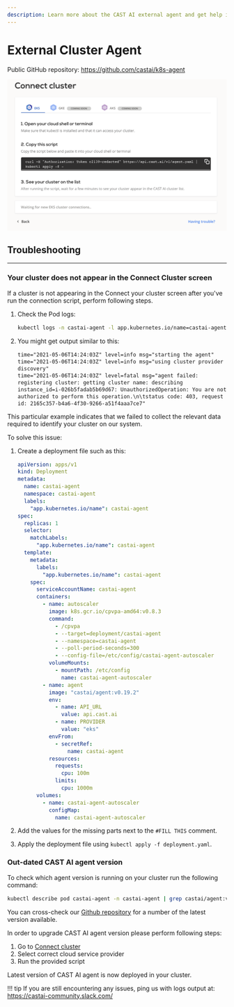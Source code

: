 ```yaml
---
description: Learn more about the CAST AI external agent and get help if you need to do some troubleshooting.
---
```


# External Cluster Agent

Public GitHub repository: <https://github.com/castai/k8s-agent>

![Agent Install script](agent/k8s-agent_connect.png)

## Troubleshooting

---

### Your cluster does not appear in the Connect Cluster screen

If a cluster is not appearing in the Connect your cluster screen after you've run the connection script, perform following steps.

1. Check the Pod logs:

    ```sh
    kubectl logs -n castai-agent -l app.kubernetes.io/name=castai-agent
    ```

2. You might get output similar to this:

    ```text
    time="2021-05-06T14:24:03Z" level=info msg="starting the agent"
    time="2021-05-06T14:24:03Z" level=info msg="using cluster provider discovery"
    time="2021-05-06T14:24:03Z" level=fatal msg="agent failed: registering cluster: getting cluster name: describing instance_id=i-026b5fadab5b69d67: UnauthorizedOperation: You are not authorized to perform this operation.\n\tstatus code: 403, request id: 2165c357-b4a6-4f30-9266-a51f4aaa7ce7"
    ```

This particular example indicates that we failed to collect the relevant data required to identify your cluster on our system.

To solve this issue:

1. Create a deployment file such as this:

    ```yaml
    apiVersion: apps/v1
    kind: Deployment
    metadata:
      name: castai-agent
      namespace: castai-agent
      labels:
        "app.kubernetes.io/name": castai-agent
    spec:
      replicas: 1
      selector:
        matchLabels:
          "app.kubernetes.io/name": castai-agent
      template:
        metadata:
          labels:
            "app.kubernetes.io/name": castai-agent
        spec:
          serviceAccountName: castai-agent
          containers:
            - name: autoscaler
              image: k8s.gcr.io/cpvpa-amd64:v0.8.3
              command:
                - /cpvpa
                - --target=deployment/castai-agent
                - --namespace=castai-agent
                - --poll-period-seconds=300
                - --config-file=/etc/config/castai-agent-autoscaler
              volumeMounts:
                - mountPath: /etc/config
                  name: castai-agent-autoscaler
            - name: agent
              image: "castai/agent:v0.19.2"
              env:
                - name: API_URL
                  value: api.cast.ai
                - name: PROVIDER
                  value: "eks"
              envFrom:
                - secretRef:
                    name: castai-agent
              resources:
                requests:
                  cpu: 100m
                limits:
                  cpu: 1000m
          volumes:
            - name: castai-agent-autoscaler
              configMap:
                name: castai-agent-autoscaler
    ```

2. Add the values for the missing parts next to the `#FILL THIS` comment.

3. Apply the deployment file using `kubectl apply -f deployment.yaml`.

### Out-dated CAST AI agent version

To check which agent version is running on your cluster run the following command:

  ```sh
  kubectl describe pod castai-agent -n castai-agent | grep castai/agent:v
  ```

You can cross-check our [Github repository](https://github.com/castai/k8s-agent) for a number of the latest version available.

In order to upgrade CAST AI agent version please perform following steps:

1. Go to [Connect cluster](https://console.cast.ai/external-clusters/new)
2. Select correct cloud service provider
3. Run the provided script

Latest version of CAST AI agent is now deployed in your cluster.

!!! tip
      If you are still encountering any issues, ping us with logs output at:
      <https://castai-community.slack.com/>
